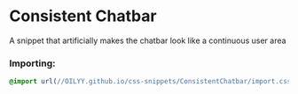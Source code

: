 # Consistent Chatbar
A snippet that artificially makes the chatbar look like a continuous user area

### Importing:
```css
@import url(//OILYY.github.io/css-snippets/ConsistentChatbar/import.css);
